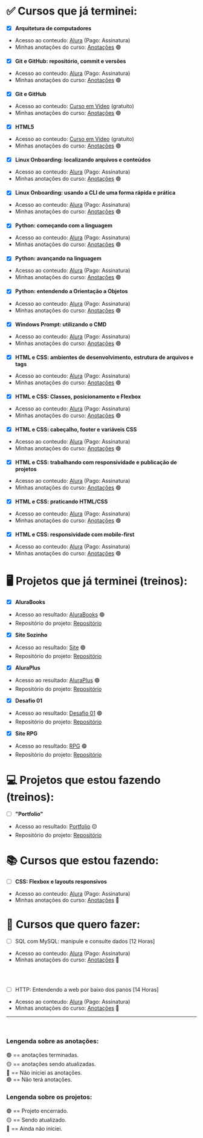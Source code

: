 # :white_check_mark: Cursos que já terminei:

- [x] **Arquitetura de computadores**
  
* Acesso ao conteudo: [Alura](https://cursos.alura.com.br/course/arquitetura-computadores-funcionamento-programa) (Pago: Assinatura)
* Minhas anotações do curso: [Anotações](https://github.com/BrunoHeA/Estudos) 🟣
  
- [x] **Git e GitHub: repositório, commit e versões**
* Acesso ao conteudo: [Alura](https://cursos.alura.com.br/course/git-github-repositorio-commit-versoes) (Pago: Assinatura)
* Minhas anotações do curso: [Anotações](https://github.com/BrunoHeA/Estudos) 🟣
  
- [x] **Git e GitHub**
* Acesso ao conteudo: [Curso em Vídeo](https://www.cursoemvideo.com/curso/curso-de-git-e-github/) (gratuito)
* Minhas anotações do curso: [Anotações](https://github.com/BrunoHeA/Estudos) 🟣

- [x] **HTML5** 
* Acesso ao conteudo: [Curso em Vídeo](https://www.cursoemvideo.com/curso/html5/) (gratuito)
* Minhas anotações do curso: [Anotações](https://github.com/BrunoHeA/Estudos) 🟣
  
- [x] **Linux Onboarding: localizando arquivos e conteúdos** 
* Acesso ao conteudo: [Alura](https://cursos.alura.com.br/course/linux-onboarding-arquivos-conteudos) (Pago: Assinatura)
* Minhas anotações do curso: [Anotações](https://github.com/BrunoHeA/Estudos) 🟣
  
- [x] **Linux Onboarding: usando a CLI de uma forma rápida e prática**
* Acesso ao conteudo: [Alura](https://cursos.alura.com.br/course/linux-onboarding-utilizar-cli-forma-rapida-pratica) (Pago: Assinatura)
* Minhas anotações do curso: [Anotações](https://github.com/BrunoHeA/Estudos) 🟣

- [x] **Python: começando com a linguagem** 
* Acesso ao conteudo: [Alura](https://cursos.alura.com.br/course/python-introducao-a-linguagem) (Pago: Assinatura)
* Minhas anotações do curso: [Anotações](https://github.com/BrunoHeA/Estudos) 🟣
  
- [x] **Python: avançando na linguagem**
* Acesso ao conteudo: [Alura](https://cursos.alura.com.br/course/python-3-avancando-na-linguagem) (Pago: Assinatura)
* Minhas anotações do curso: [Anotações](https://github.com/BrunoHeA/Estudos) 🟣

- [x] **Python: entendendo a Orientação a Objetos**
* Acesso ao conteudo: [Alura](https://cursos.alura.com.br/course/python-3-intro-orientacao-objetos) (Pago: Assinatura)
* Minhas anotações do curso: [Anotações](https://github.com/BrunoHeA/Estudos) 🟣

- [x] **Windows Prompt: utilizando o CMD**
* Acesso ao conteudo: [Alura](https://cursos.alura.com.br/course/windows-prompt-utilizando-cmd) (Pago: Assinatura)
* Minhas anotações do curso: [Anotações](https://github.com/BrunoHeA/Estudos) 🟣

- [x] **HTML e CSS: ambientes de desenvolvimento, estrutura de arquivos e tags**
* Acesso ao conteudo: [Alura](https://cursos.alura.com.br/course/html-css-ambiente-arquivos-tags) (Pago: Assinatura)
* Minhas anotações do curso: [Anotações](https://github.com/BrunoHeA/Estudos) 🟣

- [x] **HTML e CSS: Classes, posicionamento e Flexbox**
* Acesso ao conteudo: [Alura](https://cursos.alura.com.br/course/html-css-classes-posicionamento-flexbox) (Pago: Assinatura)
* Minhas anotações do curso: [Anotações](https://github.com/BrunoHeA/Estudos/blob/main/Alura/HTML%20e%20CSS%20Classes%2C%20posicionamento%20e%20Flexbox/anotacoes.md) 🟢

- [x] **HTML e CSS: cabeçalho, footer e variáveis CSS**
* Acesso ao conteudo: [Alura](https://cursos.alura.com.br/course/html-css-cabecalho-footer-variaveis-css) (Pago: Assinatura)
* Minhas anotações do curso: [Anotações](https://github.com/BrunoHeA/Estudos/blob/main/Alura/HTML%20e%20CSS%20cabe%C3%A7alho%2C%20footer%20e%20vari%C3%A1veis%20CSS/anotacoes.md) 🟢

- [x] **HTML e CSS: trabalhando com responsividade e publicação de projetos**
* Acesso ao conteudo: [Alura](https://cursos.alura.com.br/course/html-css-responsividade-publicacao-projetos) (Pago: Assinatura)
* Minhas anotações do curso: [Anotações](https://github.com/BrunoHeA/Estudos/blob/main/Alura/HTML%20e%20CSS%20trabalhando%20com%20responsividade%20e%20publica%C3%A7%C3%A3o%20de%20projetos/anotacoes.md) 🟢

- [x] **HTML e CSS: praticando HTML/CSS**
* Acesso ao conteudo: [Alura](https://cursos.alura.com.br/course/html-css-praticando-html-css) (Pago: Assinatura)
* Minhas anotações do curso: [Anotações](https://github.com/BrunoHeA/Estudos/blob/main/Alura/HTML%20e%20CSS%20praticando%20HTML/anotacoes.md) 🟢

- [x] **HTML e CSS: responsividade com mobile-first**
* Acesso ao conteudo: [Alura](https://cursos.alura.com.br/course/html-css-responsividade-mobile-first) (Pago: Assinatura)
* Minhas anotações do curso: [Anotações](https://github.com/BrunoHeA/Estudos/blob/main/Alura/HTML%20e%20CSS%20responsividade%20com%20mobile-first/anotacoes.md) 🟢

# 🖥️ Projetos que já terminei (treinos):

- [x] **AluraBooks**
* Acesso ao resultado: [AluraBooks](https://projeto-alurabooks-pink.vercel.app/#) 🟢
* Repositório do projeto: [Repositório](https://github.com/BrunoHeA/projeto-alurabooks)

- [x] **Site Sozinho**
* Acesso ao resultado: [Site](https://projeto-solo-three.vercel.app) 🟢
* Repositório do projeto: [Repositório](https://github.com/BrunoHeA/Projeto-Solo)

- [x] **AluraPlus**
* Acesso ao resultado: [AluraPlus](https://projeto-html-e-css-01.vercel.app) 🟢
* Repositório do projeto: [Repositório](https://github.com/BrunoHeA/Projeto-HTML-e-CSS-01)

- [x] **Desafio 01**
* Acesso ao resultado: [Desafio 01](https://desafio01-chi.vercel.app) 🟢
* Repositório do projeto: [Repositório](https://github.com/BrunoHeA/Desafio01)

- [x] **Site RPG**
* Acesso ao resultado: [RPG](https://etcetera-ten.vercel.app) 🟢
* Repositório do projeto: [Repositório](https://github.com/BrunoHeA/Site-RPG)

# 💻 Projetos que estou fazendo (treinos):

- [ ] **"Portfolio"**
* Acesso ao resultado: [Portfolio](https://html-e-css-alura.vercel.app/index.html) 🟡
* Repositório do projeto: [Repositório](https://github.com/BrunoHeA/HTML-e-CSS-Alura)
  
# 📚 Cursos que estou fazendo:

- [ ] **CSS: Flexbox e layouts responsivos**
* Acesso ao conteudo: [Alura](https://cursos.alura.com.br/course/css-flexbox-layouts-responsivos) (Pago: Assinatura)
* Minhas anotações do curso: [Anotações]() 🔴

# 📅 Cursos que quero fazer:

- [ ] SQL com MySQL: manipule e consulte dados [12 Horas]
* Acesso ao conteudo: [Alura](https://cursos.alura.com.br/course/mysql-manipule-dados-com-sql?preRequirementFrom=pentest-explorando-vulnerabilidades-aplicacoes-web) (Pago: Assinatura)
* Minhas anotações do curso: [Anotações](https://github.com/BrunoHeA/Estudos) 🔴
<br>
<br>

- [ ] HTTP: Entendendo a web por baixo dos panos [14 Horas]
* Acesso ao conteudo: [Alura](https://cursos.alura.com.br/course/http-fundamentos?preRequirementFrom=pentest-explorando-vulnerabilidades-aplicacoes-web) (Pago: Assinatura)
* Minhas anotações do curso: [Anotações](https://github.com/BrunoHeA/Estudos) 🔴

---
<br>

### **Lengenda sobre as anotações:**<br>

🟢 == anotações terminadas.<br>
🟡 == anotações sendo atualizadas.<br>
🔴 == Não iniciei as anotações.<br>
🟣 == Não terá anotações. <br>

### **Lengenda sobre os projetos:**<br>

🟢 == Projeto encerrado.<br>
🟡 == Sendo atualizado.<br>
🔴 == Ainda não iniciei.<br>